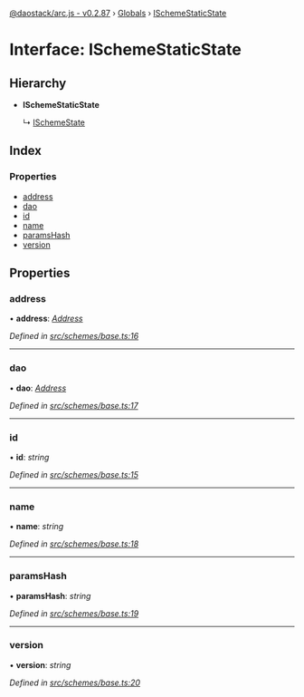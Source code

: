 [@daostack/arc.js - v0.2.87](../README.md) › [Globals](../globals.md) › [ISchemeStaticState](ischemestaticstate.md)

# Interface: ISchemeStaticState

## Hierarchy

* **ISchemeStaticState**

  ↳ [ISchemeState](ischemestate.md)

## Index

### Properties

* [address](ischemestaticstate.md#address)
* [dao](ischemestaticstate.md#dao)
* [id](ischemestaticstate.md#id)
* [name](ischemestaticstate.md#name)
* [paramsHash](ischemestaticstate.md#paramshash)
* [version](ischemestaticstate.md#version)

## Properties

###  address

• **address**: *[Address](../globals.md#address)*

*Defined in [src/schemes/base.ts:16](https://github.com/daostack/alchemy-monorepo/blob/6a18bc5/packages/arc.js/src/schemes/base.ts#L16)*

___

###  dao

• **dao**: *[Address](../globals.md#address)*

*Defined in [src/schemes/base.ts:17](https://github.com/daostack/alchemy-monorepo/blob/6a18bc5/packages/arc.js/src/schemes/base.ts#L17)*

___

###  id

• **id**: *string*

*Defined in [src/schemes/base.ts:15](https://github.com/daostack/alchemy-monorepo/blob/6a18bc5/packages/arc.js/src/schemes/base.ts#L15)*

___

###  name

• **name**: *string*

*Defined in [src/schemes/base.ts:18](https://github.com/daostack/alchemy-monorepo/blob/6a18bc5/packages/arc.js/src/schemes/base.ts#L18)*

___

###  paramsHash

• **paramsHash**: *string*

*Defined in [src/schemes/base.ts:19](https://github.com/daostack/alchemy-monorepo/blob/6a18bc5/packages/arc.js/src/schemes/base.ts#L19)*

___

###  version

• **version**: *string*

*Defined in [src/schemes/base.ts:20](https://github.com/daostack/alchemy-monorepo/blob/6a18bc5/packages/arc.js/src/schemes/base.ts#L20)*
